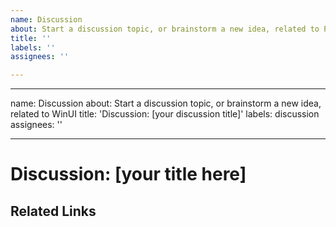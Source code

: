 ```yaml
---
name: Discussion
about: Start a discussion topic, or brainstorm a new idea, related to Project Reunion
title: ''
labels: ''
assignees: ''

---
```


---
name: Discussion
about: Start a discussion topic, or brainstorm a new idea, related to WinUI
title: 'Discussion: [your discussion title]'
labels: discussion
assignees: ''

---

<!-- This is a template for discussion issues.
Discussion issues can be about any topics or ideas related to WinUI.  For example, you might
start a Discussion issue to see if others are interested in a cool new idea you've been thinking about that isn't quite
ready to be filed as a more formal Feature Proposal.

Discussion issues can also just be used to chat about non-feature-related topics, such as how WinUI relates to other
things happening in our industry, or stories you'd like to share about how WinUI meets (or doesn't meet) your needs.
-->

# Discussion: [your title here] 
<!-- Add a title for your Discussion issue. Please be short and descriptive, and write body text in this section. -->

## Related Links
<!-- Please list any related links or references to this discussion issue -->
